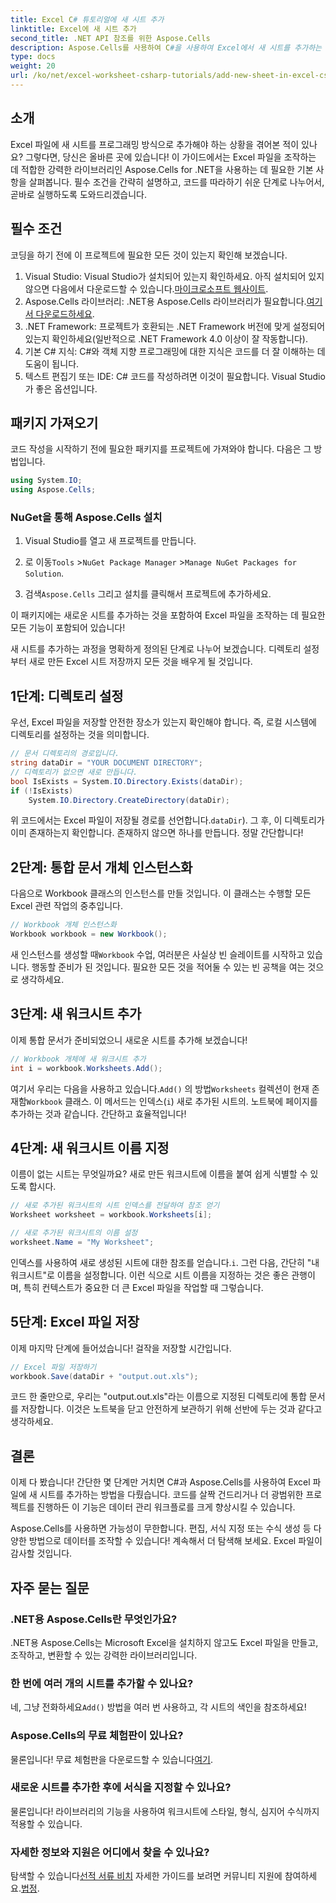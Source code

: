 ```yaml
---
title: Excel C# 튜토리얼에 새 시트 추가
linktitle: Excel에 새 시트 추가
second_title: .NET API 참조를 위한 Aspose.Cells
description: Aspose.Cells를 사용하여 C#을 사용하여 Excel에서 새 시트를 추가하는 방법을 알아보세요. 이 튜토리얼은 프로세스를 간단하고 실행 가능한 단계로 나눕니다.
type: docs
weight: 20
url: /ko/net/excel-worksheet-csharp-tutorials/add-new-sheet-in-excel-csharp-tutorial/
---
```

## 소개

Excel 파일에 새 시트를 프로그래밍 방식으로 추가해야 하는 상황을 겪어본 적이 있나요? 그렇다면, 당신은 올바른 곳에 있습니다! 이 가이드에서는 Excel 파일을 조작하는 데 적합한 강력한 라이브러리인 Aspose.Cells for .NET을 사용하는 데 필요한 기본 사항을 살펴봅니다. 필수 조건을 간략히 설명하고, 코드를 따라하기 쉬운 단계로 나누어서, 곧바로 실행하도록 도와드리겠습니다.

## 필수 조건

코딩을 하기 전에 이 프로젝트에 필요한 모든 것이 있는지 확인해 보겠습니다.

1. Visual Studio: Visual Studio가 설치되어 있는지 확인하세요. 아직 설치되어 있지 않으면 다음에서 다운로드할 수 있습니다.[마이크로소프트 웹사이트](https://visualstudio.microsoft.com/).
2.  Aspose.Cells 라이브러리: .NET용 Aspose.Cells 라이브러리가 필요합니다.[여기서 다운로드하세요](https://releases.aspose.com/cells/net/).
3. .NET Framework: 프로젝트가 호환되는 .NET Framework 버전에 맞게 설정되어 있는지 확인하세요(일반적으로 .NET Framework 4.0 이상이 잘 작동합니다).
4. 기본 C# 지식: C#와 객체 지향 프로그래밍에 대한 지식은 코드를 더 잘 이해하는 데 도움이 됩니다.
5. 텍스트 편집기 또는 IDE: C# 코드를 작성하려면 이것이 필요합니다. Visual Studio가 좋은 옵션입니다.

## 패키지 가져오기

코드 작성을 시작하기 전에 필요한 패키지를 프로젝트에 가져와야 합니다. 다음은 그 방법입니다.

```csharp
using System.IO;
using Aspose.Cells;
```

### NuGet을 통해 Aspose.Cells 설치

1. Visual Studio를 열고 새 프로젝트를 만듭니다.

2.  로 이동`Tools` >`NuGet Package Manager` >`Manage NuGet Packages for Solution`.

3.  검색`Aspose.Cells` 그리고 설치를 클릭해서 프로젝트에 추가하세요.

이 패키지에는 새로운 시트를 추가하는 것을 포함하여 Excel 파일을 조작하는 데 필요한 모든 기능이 포함되어 있습니다!

새 시트를 추가하는 과정을 명확하게 정의된 단계로 나누어 보겠습니다. 디렉토리 설정부터 새로 만든 Excel 시트 저장까지 모든 것을 배우게 될 것입니다.

## 1단계: 디렉토리 설정

우선, Excel 파일을 저장할 안전한 장소가 있는지 확인해야 합니다. 즉, 로컬 시스템에 디렉토리를 설정하는 것을 의미합니다. 

```csharp
// 문서 디렉토리의 경로입니다.
string dataDir = "YOUR DOCUMENT DIRECTORY";
// 디렉토리가 없으면 새로 만듭니다.
bool IsExists = System.IO.Directory.Exists(dataDir);
if (!IsExists)
    System.IO.Directory.CreateDirectory(dataDir);
```

위 코드에서는 Excel 파일이 저장될 경로를 선언합니다.`dataDir`). 그 후, 이 디렉토리가 이미 존재하는지 확인합니다. 존재하지 않으면 하나를 만듭니다. 정말 간단합니다!

## 2단계: 통합 문서 개체 인스턴스화

다음으로 Workbook 클래스의 인스턴스를 만들 것입니다. 이 클래스는 수행할 모든 Excel 관련 작업의 중추입니다.

```csharp
// Workbook 개체 인스턴스화
Workbook workbook = new Workbook();
```

 새 인스턴스를 생성할 때`Workbook` 수업, 여러분은 사실상 빈 슬레이트를 시작하고 있습니다. 행동할 준비가 된 것입니다. 필요한 모든 것을 적어둘 수 있는 빈 공책을 여는 것으로 생각하세요.

## 3단계: 새 워크시트 추가

이제 통합 문서가 준비되었으니 새로운 시트를 추가해 보겠습니다!

```csharp
// Workbook 개체에 새 워크시트 추가
int i = workbook.Worksheets.Add();
```

 여기서 우리는 다음을 사용하고 있습니다.`Add()` 의 방법`Worksheets` 컬렉션이 현재 존재함`Workbook` 클래스. 이 메서드는 인덱스(`i`) 새로 추가된 시트의. 노트북에 페이지를 추가하는 것과 같습니다. 간단하고 효율적입니다!

## 4단계: 새 워크시트 이름 지정

이름이 없는 시트는 무엇일까요? 새로 만든 워크시트에 이름을 붙여 쉽게 식별할 수 있도록 합시다.

```csharp
// 새로 추가된 워크시트의 시트 인덱스를 전달하여 참조 얻기
Worksheet worksheet = workbook.Worksheets[i];

// 새로 추가된 워크시트의 이름 설정
worksheet.Name = "My Worksheet";
```

 인덱스를 사용하여 새로 생성된 시트에 대한 참조를 얻습니다.`i`. 그런 다음, 간단히 "내 워크시트"로 이름을 설정합니다. 이런 식으로 시트 이름을 지정하는 것은 좋은 관행이며, 특히 컨텍스트가 중요한 더 큰 Excel 파일을 작업할 때 그렇습니다.

## 5단계: Excel 파일 저장

이제 마지막 단계에 들어섰습니다! 걸작을 저장할 시간입니다.

```csharp
// Excel 파일 저장하기
workbook.Save(dataDir + "output.out.xls");
```

코드 한 줄만으로, 우리는 "output.out.xls"라는 이름으로 지정된 디렉토리에 통합 문서를 저장합니다. 이것은 노트북을 닫고 안전하게 보관하기 위해 선반에 두는 것과 같다고 생각하세요.

## 결론

이제 다 봤습니다! 간단한 몇 단계만 거치면 C#과 Aspose.Cells를 사용하여 Excel 파일에 새 시트를 추가하는 방법을 다뤘습니다. 코드를 살짝 건드리거나 더 광범위한 프로젝트를 진행하든 이 기능은 데이터 관리 워크플로를 크게 향상시킬 수 있습니다. 

Aspose.Cells를 사용하면 가능성이 무한합니다. 편집, 서식 지정 또는 수식 생성 등 다양한 방법으로 데이터를 조작할 수 있습니다! 계속해서 더 탐색해 보세요. Excel 파일이 감사할 것입니다.

## 자주 묻는 질문

### .NET용 Aspose.Cells란 무엇인가요?  
.NET용 Aspose.Cells는 Microsoft Excel을 설치하지 않고도 Excel 파일을 만들고, 조작하고, 변환할 수 있는 강력한 라이브러리입니다.

### 한 번에 여러 개의 시트를 추가할 수 있나요?  
 네, 그냥 전화하세요`Add()` 방법을 여러 번 사용하고, 각 시트의 색인을 참조하세요!

### Aspose.Cells의 무료 체험판이 있나요?  
물론입니다! 무료 체험판을 다운로드할 수 있습니다[여기](https://releases.aspose.com/).

### 새로운 시트를 추가한 후에 서식을 지정할 수 있나요?  
물론입니다! 라이브러리의 기능을 사용하여 워크시트에 스타일, 형식, 심지어 수식까지 적용할 수 있습니다.

### 자세한 정보와 지원은 어디에서 찾을 수 있나요?  
 탐색할 수 있습니다[선적 서류 비치](https://reference.aspose.com/cells/net/) 자세한 가이드를 보려면 커뮤니티 지원에 참여하세요.[법정](https://forum.aspose.com/c/cells/9). 